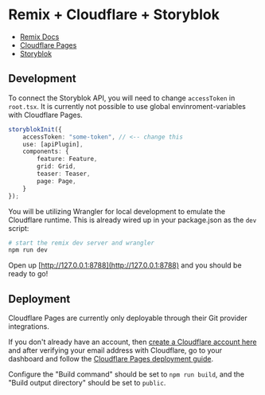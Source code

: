 # Remix + Cloudflare + Storyblok

- [Remix Docs](https://remix.run/docs)
- [Cloudflare Pages](https://pages.cloudflare.com/)
- [Storyblok](https://www.storyblok.com/)

## Development

To connect the Storyblok API, you will need to change `accessToken` in `root.tsx`.
It is currently not possible to use global envinroment-variables with Cloudflare Pages.

```ts
storyblokInit({
    accessToken: "some-token", // <-- change this
    use: [apiPlugin],
    components: {
        feature: Feature,
        grid: Grid,
        teaser: Teaser,
        page: Page,
    }
});
```

You will be utilizing Wrangler for local development to emulate the Cloudflare runtime. This is already wired up in your package.json as the `dev` script:

```sh
# start the remix dev server and wrangler
npm run dev
```

Open up [http://127.0.0.1:8788](http://127.0.0.1:8788) and you should be ready to go!

## Deployment

Cloudflare Pages are currently only deployable through their Git provider integrations.

If you don't already have an account, then [create a Cloudflare account here](https://dash.cloudflare.com/sign-up/pages) and after verifying your email address with Cloudflare, go to your dashboard and follow the [Cloudflare Pages deployment guide](https://developers.cloudflare.com/pages/framework-guides/deploy-anything).

Configure the "Build command" should be set to `npm run build`, and the "Build output directory" should be set to `public`.
